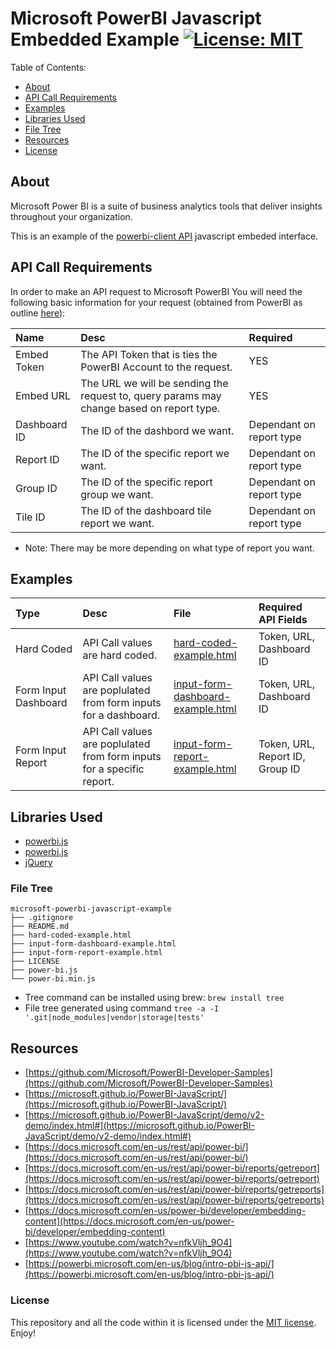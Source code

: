 # Microsoft PowerBI  Javascript Embedded Example [![License: MIT](https://img.shields.io/badge/License-MIT-yellow.svg)](https://opensource.org/licenses/MIT)

Table of Contents:
- [About](#about)
- [API Call Requirements](#api-call-requirements)
- [Examples](#examples)
- [Libraries Used](#libraries-used)
- [File Tree](#file-tree)
- [Resources](#resources)
- [License](#license)

## About
Microsoft Power BI is a suite of business analytics tools that deliver insights throughout your organization.

This is an example of the [powerbi-client API](https://microsoft.github.io/PowerBI-JavaScript/) javascript embeded interface. 

## API Call Requirements
In order to make an API request to Microsoft PowerBI You will need the following basic information for your request (obtained from PowerBI as outline [here](https://github.com/Microsoft/PowerBI-Developer-Samples#step-1---app-registration)):

|Name|Desc|Required|
| :------------ | :------------ | :------------ |
|Embed Token|The API Token that is ties the PowerBI Account to the request.| YES |
|Embed URL|The URL we will be sending the request to, query params may change based on report type.| YES |
|Dashboard ID|The ID of the dashbord we want.| Dependant on report type |
|Report ID|The ID of the specific report we want.| Dependant on report type |
|Group ID|The ID of the specific report group we want.| Dependant on report type |
|Tile ID|The ID of the dashboard tile report we want.| Dependant on report type |

* Note: There may be more depending on what type of report you want.

## Examples
|Type|Desc|File|Required API Fields|
|:------------|:------------|:------------|:------------|
|Hard Coded|API Call values are hard coded.|[hard-coded-example.html](hard-coded-example.html)|Token, URL, Dashboard ID|
|Form Input Dashboard|API Call values are poplulated from form inputs for a dashboard.|[input-form-dashboard-example.html](input-form-dashboard-example.html)|Token, URL, Dashboard ID|
|Form Input Report|API Call values are poplulated from form inputs for a specific report.|[input-form-report-example.html](input-form-report-example.html)|Token, URL, Report ID, Group ID|

## Libraries Used
* [powerbi.js](https://github.com/Microsoft/PowerBI-JavaScript/blob/master/dist/powerbi.js)
* [powerbi.js](https://github.com/Microsoft/PowerBI-JavaScript/blob/master/dist/powerbi.js)
* [jQuery](https://code.jquery.com/jquery-3.3.1.min.js)

### File Tree
```
microsoft-powerbi-javascript-example
├── .gitignore
├── README.md
├── hard-coded-example.html
├── input-form-dashboard-example.html
├── input-form-report-example.html
├── LICENSE
├── power-bi.js
└── power-bi.min.js
```

* Tree command can be installed using brew: `brew install tree`
* File tree generated using command `tree -a -I '.git|node_modules|vendor|storage|tests'`

## Resources
* [https://github.com/Microsoft/PowerBI-Developer-Samples](https://github.com/Microsoft/PowerBI-Developer-Samples)
* [https://microsoft.github.io/PowerBI-JavaScript/](https://microsoft.github.io/PowerBI-JavaScript/)
* [https://microsoft.github.io/PowerBI-JavaScript/demo/v2-demo/index.html#](https://microsoft.github.io/PowerBI-JavaScript/demo/v2-demo/index.html#)
* [https://docs.microsoft.com/en-us/rest/api/power-bi/](https://docs.microsoft.com/en-us/rest/api/power-bi/)
* [https://docs.microsoft.com/en-us/rest/api/power-bi/reports/getreport](https://docs.microsoft.com/en-us/rest/api/power-bi/reports/getreport)
* [https://docs.microsoft.com/en-us/rest/api/power-bi/reports/getreports](https://docs.microsoft.com/en-us/rest/api/power-bi/reports/getreports)
* [https://docs.microsoft.com/en-us/power-bi/developer/embedding-content](https://docs.microsoft.com/en-us/power-bi/developer/embedding-content)
* [https://www.youtube.com/watch?v=nfkVljh_9O4](https://www.youtube.com/watch?v=nfkVljh_9O4)
* [https://powerbi.microsoft.com/en-us/blog/intro-pbi-js-api/](https://powerbi.microsoft.com/en-us/blog/intro-pbi-js-api/)

### License
This repository and all the code within it is licensed under the [MIT license](https://opensource.org/licenses/MIT). Enjoy!
